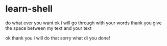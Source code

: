 # learn-shell
do what ever you want
ok i will go through with your words thank you
give the space between my text and your text

ok thank you i will do that
sorry what di you done!